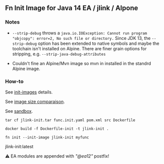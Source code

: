 ## Fn Init Image for Java 14 EA / jlink / Alpone

### Notes 

* `--strip-debug` throws a `java.io.IOException: Cannot run program "objcopy": error=2, No such file or directory.`
Since JDK 13, the `--strip-debug` option has been extended to native symbols and maybe the toolchain isn't installed on Alpine. There are finer grain options for stripping, e.g. `--strip-java-debug-attributes`

* Couldn't fine an Alpine/Mvn image so mvn in installed in the standrd Alpine image.

### How-to

See [init-images](https://medium.com/fnproject/even-wider-language-support-in-fn-with-init-images-a7a1b3135a6e) details.

See [image size comparaison](https://docs.google.com/spreadsheets/d/15wjE_2eGGWfZFMI9Dv4prlW3caRQoZqYc0Y8uGVMVQI/edit#gid=0).

See [sandbox](https://github.com/delabassee/jlink-func-test).


`tar cf jlink-init.tar func.init.yaml pom.xml src Dockerfile`

`docker build -f Dockerfile-init -t jlink-init .`

`fn init --init-image jlink-init myfunc`


jlink-init:latest

:warning: EA modules are appended with *"@ea12"* postfix!

